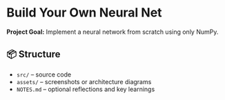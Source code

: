 # Build Your Own Neural Net

**Project Goal:** Implement a neural network from scratch using only NumPy.

## 📦 Structure
- `src/` – source code
- `assets/` – screenshots or architecture diagrams
- `NOTES.md` – optional reflections and key learnings
